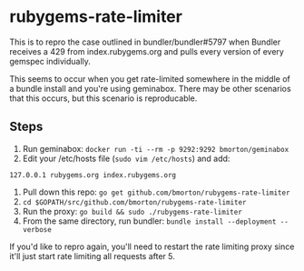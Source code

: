 # rubygems-rate-limiter

This is to repro the case outlined in bundler/bundler#5797 when Bundler receives
a 429 from index.rubygems.org and pulls every version of every gemspec individually.

This seems to occur when you get rate-limited somewhere in the middle of a bundle
install and you're using geminabox.  There may be other scenarios that this
occurs, but this scenario is reproducable.


## Steps

1. Run geminabox: `docker run -ti --rm -p 9292:9292 bmorton/geminabox`
1. Edit your /etc/hosts file (`sudo vim /etc/hosts`) and add:
```
127.0.0.1 rubygems.org index.rubygems.org
```
1. Pull down this repo: `go get github.com/bmorton/rubygems-rate-limiter`
1. `cd $GOPATH/src/github.com/bmorton/rubygems-rate-limiter`
1. Run the proxy: `go build && sudo ./rubygems-rate-limiter`
1. From the same directory, run bundler: `bundle install --deployment --verbose`

If you'd like to repro again, you'll need to restart the rate limiting proxy
since it'll just start rate limiting all requests after 5.
